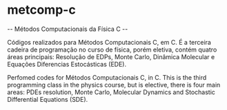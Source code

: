 # metcomp-c
-- Métodos Computacionais da Física C --

Códigos realizados para Métodos Computacionais C, em C. É a terceira cadeira de programação no curso de física, porém eletiva, contém quatro áreas principais: Resolução de EDPs, Monte Carlo, Dinâmica Molecular e Equações Diferencias Estocásticas (EDE).

Perfomed codes for Métodos Computacionais C, in C. This is the third programming class in the physics course, but is elective, there is four main areas: PDEs resolution, Monte Carlo, Molecular Dynamics and Stochastic Differential Equations (SDE).

